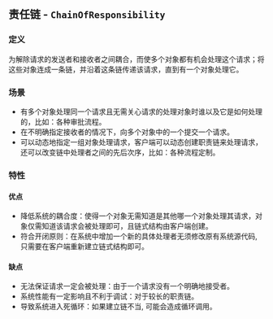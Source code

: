 ## 责任链 - `ChainOfResponsibility`

### 定义

为解除请求的发送者和接收者之间耦合，而使多个对象都有机会处理这个请求；将这些对象连成一条链，并沿着这条链传递该请求，直到有一个对象处理它。

### 场景

* 有多个对象处理同一个请求且无需关心请求的处理对象时谁以及它是如何处理的，比如：各种审批流程。
* 在不明确指定接收者的情况下，向多个对象中的一个提交一个请求。
* 可以动态地指定一组对象处理请求，客户端可以动态创建职责链来处理请求，还可以改变链中处理者之间的先后次序，比如：各种流程定制。

### 特性

#### 优点

* 降低系统的耦合度：使得一个对象无需知道是其他哪一个对象处理其请求，对象仅需知道该请求会被处理即可，且链式结构由客户端创建。
* 符合开闭原则：在系统中增加一个新的具体处理者无须修改原有系统源代码, 只需要在客户端重新建立链式结构即可。

#### 缺点

* 无法保证请求一定会被处理：由于一个请求没有一个明确地接受者。 
* 系统性能有一定影响且不利于调试：对于较长的职责链。
* 导致系统进入死循环：如果建立链不当, 可能会造成循环调用。
